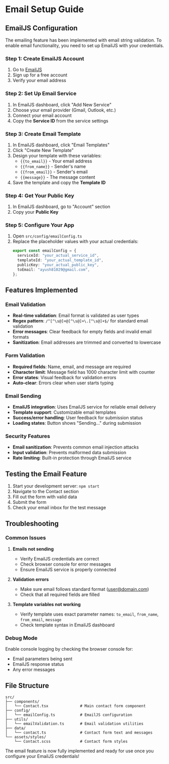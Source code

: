 # Email Setup Guide

## EmailJS Configuration

The emailing feature has been implemented with email string validation. To enable email functionality, you need to set up EmailJS with your credentials.

### Step 1: Create EmailJS Account

1. Go to [EmailJS](https://www.emailjs.com/)
2. Sign up for a free account
3. Verify your email address

### Step 2: Set Up Email Service

1. In EmailJS dashboard, click "Add New Service"
2. Choose your email provider (Gmail, Outlook, etc.)
3. Connect your email account
4. Copy the **Service ID** from the service settings

### Step 3: Create Email Template

1. In EmailJS dashboard, click "Email Templates"
2. Click "Create New Template"
3. Design your template with these variables:
   - `{{to_email}}` - Your email address
   - `{{from_name}}` - Sender's name
   - `{{from_email}}` - Sender's email
   - `{{message}}` - The message content
4. Save the template and copy the **Template ID**

### Step 4: Get Your Public Key

1. In EmailJS dashboard, go to "Account" section
2. Copy your **Public Key**

### Step 5: Configure Your App

1. Open `src/config/emailConfig.ts`
2. Replace the placeholder values with your actual credentials:
   ```typescript
   export const emailConfig = {
     serviceId: "your_actual_service_id",
     templateId: "your_actual_template_id",
     publicKey: "your_actual_public_key",
     toEmail: "ayush81029@gmail.com",
   };
   ```

## Features Implemented

### Email Validation

- **Real-time validation**: Email format is validated as user types
- **Regex pattern**: `/^[^\s@]+@[^\s@]+\.[^\s@]+$/` for standard email validation
- **Error messages**: Clear feedback for empty fields and invalid email formats
- **Sanitization**: Email addresses are trimmed and converted to lowercase

### Form Validation

- **Required fields**: Name, email, and message are required
- **Character limit**: Message field has 1000 character limit with counter
- **Error states**: Visual feedback for validation errors
- **Auto-clear**: Errors clear when user starts typing

### Email Sending

- **EmailJS integration**: Uses EmailJS service for reliable email delivery
- **Template support**: Customizable email templates
- **Success/error handling**: User feedback for submission status
- **Loading states**: Button shows "Sending..." during submission

### Security Features

- **Email sanitization**: Prevents common email injection attacks
- **Input validation**: Prevents malformed data submission
- **Rate limiting**: Built-in protection through EmailJS service

## Testing the Email Feature

1. Start your development server: `npm start`
2. Navigate to the Contact section
3. Fill out the form with valid data
4. Submit the form
5. Check your email inbox for the test message

## Troubleshooting

### Common Issues

1. **Emails not sending**

   - Verify EmailJS credentials are correct
   - Check browser console for error messages
   - Ensure EmailJS service is properly connected

2. **Validation errors**

   - Make sure email follows standard format (user@domain.com)
   - Check that all required fields are filled

3. **Template variables not working**
   - Verify template uses exact parameter names: `to_email`, `from_name`, `from_email`, `message`
   - Check template syntax in EmailJS dashboard

### Debug Mode

Enable console logging by checking the browser console for:

- Email parameters being sent
- EmailJS response status
- Any error messages

## File Structure

```
src/
├── components/
│   └── Contact.tsx              # Main contact form component
├── config/
│   └── emailConfig.ts           # EmailJS configuration
├── utils/
│   └── emailValidation.ts       # Email validation utilities
├── data/
│   └── contact.ts               # Contact form text and messages
└── assets/styles/
    └── Contact.scss             # Contact form styles
```

The email feature is now fully implemented and ready for use once you configure your EmailJS credentials!
